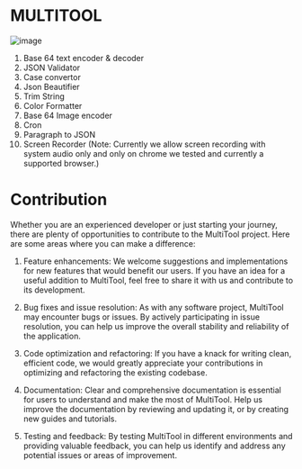# MULTITOOL
![image](https://github.com/aibolem/MULTITOOL/assets/102619282/59686182-f265-40d4-8fed-398b02bf020c)

1. Base 64 text encoder & decoder
2. JSON Validator
3. Case convertor
4. Json Beautifier
5. Trim String
6. Color Formatter
7. Base 64 Image encoder
8. Cron
9. Paragraph to JSON
10. Screen Recorder (Note: Currently we allow screen recording with system audio only and only on chrome we tested and currently a supported browser.)
# Contribution
Whether you are an experienced developer or just starting your journey, there are plenty of opportunities to contribute to the MultiTool project. Here are some areas where you can make a difference:

1. Feature enhancements: We welcome suggestions and implementations for new features that would benefit our users. If you have an idea for a useful addition to MultiTool, feel free to share it with us and contribute to its development.

2. Bug fixes and issue resolution: As with any software project, MultiTool may encounter bugs or issues. By actively participating in issue resolution, you can help us improve the overall stability and reliability of the application.

3. Code optimization and refactoring: If you have a knack for writing clean, efficient code, we would greatly appreciate your contributions in optimizing and refactoring the existing codebase.

4. Documentation: Clear and comprehensive documentation is essential for users to understand and make the most of MultiTool. Help us improve the documentation by reviewing and updating it, or by creating new guides and tutorials.

5. Testing and feedback: By testing MultiTool in different environments and providing valuable feedback, you can help us identify and address any potential issues or areas of improvement.
